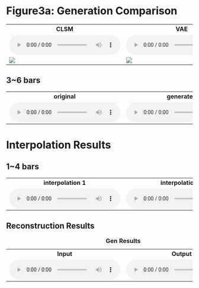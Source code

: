 # Figure3a: Generation Comparison
<table>
  <tr>
    <td style="text-align: center; vertical-align: middle;"><b>CLSM</b></td>
    <td style="text-align: center; vertical-align: middle;"><b>VAE</b></td>
  </tr>
  
  <tr>
    <td style="text-align: center; vertical-align: middle;">
      <audio controls>
      <source src="https://anonymousle.github.io/CLSM/test_midi_synth.mp3">
      </audio>
    </td>
    <td style="text-align: center; vertical-align: middle;">
      <audio controls>
      <source src="https://anonymousle.github.io/CLSM/test_midi_synth.mp3">
      </audio>
    </td>
  </tr>
  
  <tr>
    <td><img class="recimg" src="https://anonymous9123.github.io/iccc-ndm/figures/rec/bongoin.png"></td>
    <td><img class="recimg" src="https://anonymous9123.github.io/iccc-ndm/figures/rec/bongoin.png"></td>
  </tr>
 </table>
 
## 3~6 bars
<table>
  <tr>
    <td style="text-align: center; vertical-align: middle;"><b>original</b></td>
    <td style="text-align: center; vertical-align: middle;"><b>generated</b></td>
    <td style="text-align: center; vertical-align: middle;"><b>variation 1</b></td>
    <td style="text-align: center; vertical-align: middle;"><b>variation 2</b></td>
    <td style="text-align: center; vertical-align: middle;"><b>variation 3</b></td>
  </tr>
  
  <tr>
    <td style="text-align: center; vertical-align: middle;">
      <audio controls>
      <source src="https://github.com/anonymousle/CLSM/raw/77817a2fec87a15a4502392492ed5a2482f6f0d0/test_midi_synth.mp3">
      </audio>
    </td>
    <td style="text-align: center; vertical-align: middle;">
      <audio controls>
      <source src="https://github.com/anonymousle/CLSM/raw/77817a2fec87a15a4502392492ed5a2482f6f0d0/test_midi_synth.mp3">
      </audio>
    </td>
    <td style="text-align: center; vertical-align: middle;">
      <audio controls>
      <source src="https://github.com/anonymousle/CLSM/raw/77817a2fec87a15a4502392492ed5a2482f6f0d0/test_midi_synth.mp3">
      </audio>
    </td>
    <td style="text-align: center; vertical-align: middle;">
      <audio controls>
      <source src="https://github.com/anonymousle/CLSM/raw/77817a2fec87a15a4502392492ed5a2482f6f0d0/test_midi_synth.mp3">
      </audio>
    </td>
    <td style="text-align: center; vertical-align: middle;">
      <audio controls>
      <source src="https://github.com/anonymousle/CLSM/raw/77817a2fec87a15a4502392492ed5a2482f6f0d0/test_midi_synth.mp3">
      </audio>
    </td>
  </tr>
 </table>

# Interpolation Results
## 1~4 bars
<table>
  <tr>
    <td style="text-align: center; vertical-align: middle;"><b>interpolation 1</b></td>
    <td style="text-align: center; vertical-align: middle;"><b>interpolation 2</b></td>
    <td style="text-align: center; vertical-align: middle;"><b>interpolation 3</b></td>
    <td style="text-align: center; vertical-align: middle;"><b>interpolation 4</b></td>
    <td style="text-align: center; vertical-align: middle;"><b>interpolation 5</b></td>
  </tr>
  
  <tr>
    <td style="text-align: center; vertical-align: middle;">
      <audio controls>
      <source src="https://github.com/anonymousle/CLSM/raw/77817a2fec87a15a4502392492ed5a2482f6f0d0/test_midi_synth.mp3">
      </audio>
    </td>
    <td style="text-align: center; vertical-align: middle;">
      <audio controls>
      <source src="https://github.com/anonymousle/CLSM/raw/77817a2fec87a15a4502392492ed5a2482f6f0d0/test_midi_synth.mp3">
      </audio>
    </td>
    <td style="text-align: center; vertical-align: middle;">
      <audio controls>
      <source src="https://github.com/anonymousle/CLSM/raw/77817a2fec87a15a4502392492ed5a2482f6f0d0/test_midi_synth.mp3">
      </audio>
    </td>
    <td style="text-align: center; vertical-align: middle;">
      <audio controls>
      <source src="https://github.com/anonymousle/CLSM/raw/77817a2fec87a15a4502392492ed5a2482f6f0d0/test_midi_synth.mp3">
      </audio>
    </td>
    <td style="text-align: center; vertical-align: middle;">
      <audio controls>
      <source src="https://github.com/anonymousle/CLSM/raw/77817a2fec87a15a4502392492ed5a2482f6f0d0/test_midi_synth.mp3">
      </audio>
    </td>
  </tr>
 </table>

## Reconstruction Results
<table>
<caption><b> Gen Results </b></caption>
  <tr>
    <td style="text-align: center; vertical-align: middle;"><b>Input</b></td>
    <td style="text-align: center; vertical-align: middle;"><b>Output</b></td>
  </tr>
  
  <tr>
    <td style="text-align: center; vertical-align: middle;">
      <audio controls>
      <source src="https://github.com/anonymousle/CLSM/raw/77817a2fec87a15a4502392492ed5a2482f6f0d0/test_midi_synth.mp3">
      </audio>
  </td>
    <td style="text-align: center; vertical-align: middle;">
      <audio controls>
      <source src="https://github.com/anonymousle/CLSM/raw/77817a2fec87a15a4502392492ed5a2482f6f0d0/test_midi_synth.mp3">
      </audio>
    </td>
  </tr>
 </table>
